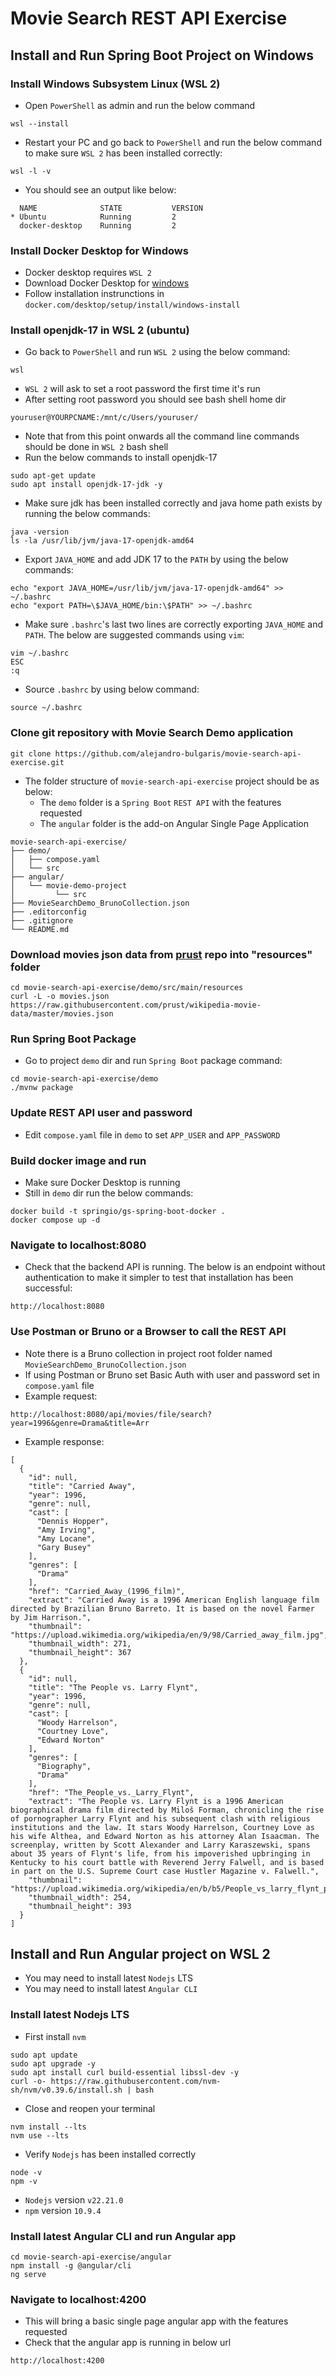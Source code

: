 # Movie Search REST API Exercise 

## Install and Run Spring Boot Project on Windows

### Install Windows Subsystem Linux (WSL 2)

- Open `PowerShell` as admin and run the below command
```
wsl --install
```
- Restart your PC and go back to `PowerShell` and run the below command to make sure `WSL 2` has been installed correctly:
```
wsl -l -v
```
- You should see an output like below:
```
  NAME              STATE           VERSION
* Ubuntu            Running         2
  docker-desktop    Running         2
```

### Install Docker Desktop for Windows

- Docker desktop requires `WSL 2`
- Download Docker Desktop for [windows](https://docs.docker.com/desktop/setup/install/windows-install/)
- Follow installation instrunctions in `docker.com/desktop/setup/install/windows-install`

### Install openjdk-17 in WSL 2 (ubuntu)

- Go back to `PowerShell` and run `WSL 2` using the below command:
```
wsl
```
- `WSL 2` will ask to set a root password the first time it's run
- After setting root password you should see bash shell home dir
```
youruser@YOURPCNAME:/mnt/c/Users/youruser/
```
- Note that from this point onwards all the command line commands should be done in `WSL 2` bash shell
- Run the below commands to install openjdk-17
``` 
sudo apt-get update
sudo apt install openjdk-17-jdk -y
```
- Make sure jdk has been installed correctly and java home path exists by running the below commands:
```
java -version
ls -la /usr/lib/jvm/java-17-openjdk-amd64
```
- Export `JAVA_HOME` and add JDK 17 to the `PATH` by using the below commands:
```
echo "export JAVA_HOME=/usr/lib/jvm/java-17-openjdk-amd64" >> ~/.bashrc
echo "export PATH=\$JAVA_HOME/bin:\$PATH" >> ~/.bashrc
```
- Make sure `.bashrc`'s last two lines are correctly exporting `JAVA_HOME` and `PATH`. The below are suggested commands using `vim`:
```
vim ~/.bashrc
ESC
:q
```
- Source `.bashrc` by using below command:
```
source ~/.bashrc
```

### Clone git repository with Movie Search Demo application
```
git clone https://github.com/alejandro-bulgaris/movie-search-api-exercise.git
```
- The folder structure of `movie-search-api-exercise` project should be as below:
  - The `demo` folder is a `Spring Boot` `REST API` with the features requested
  - The `angular` folder is the add-on Angular Single Page Application
```
movie-search-api-exercise/
├── demo/
│   ├── compose.yaml
│   └── src
├── angular/
│   └── movie-demo-project
│         └── src
├── MovieSearchDemo_BrunoCollection.json
├── .editorconfig
├── .gitignore
└── README.md
```

### Download movies json data from [prust](https://github.com/prust/wikipedia-movie-data) repo into "resources" folder
```
cd movie-search-api-exercise/demo/src/main/resources
curl -L -o movies.json https://raw.githubusercontent.com/prust/wikipedia-movie-data/master/movies.json
```

### Run Spring Boot Package
- Go to project `demo` dir and run `Spring Boot` package command:
```
cd movie-search-api-exercise/demo
./mvnw package
```

### Update REST API user and password
- Edit `compose.yaml` file in `demo` to set `APP_USER` and `APP_PASSWORD`

### Build docker image and run
- Make sure Docker Desktop is running
- Still in `demo` dir run the below commands:
```
docker build -t springio/gs-spring-boot-docker .
docker compose up -d
```

### Navigate to localhost:8080
- Check that the backend API is running. The below is an endpoint without authentication to make it simpler to test that installation has been successful:
```
http://localhost:8080
```

### Use Postman or Bruno or a Browser to call the REST API
- Note there is a Bruno collection in project root folder named `MovieSearchDemo_BrunoCollection.json`
- If using Postman or Bruno set Basic Auth with user and password set in `compose.yaml` file 
- Example request:
```
http://localhost:8080/api/movies/file/search?year=1996&genre=Drama&title=Arr
```
- Example response:
```
[
  {
    "id": null,
    "title": "Carried Away",
    "year": 1996,
    "genre": null,
    "cast": [
      "Dennis Hopper",
      "Amy Irving",
      "Amy Locane",
      "Gary Busey"
    ],
    "genres": [
      "Drama"
    ],
    "href": "Carried_Away_(1996_film)",
    "extract": "Carried Away is a 1996 American English language film directed by Brazilian Bruno Barreto. It is based on the novel Farmer by Jim Harrison.",
    "thumbnail": "https://upload.wikimedia.org/wikipedia/en/9/98/Carried_away_film.jpg",
    "thumbnail_width": 271,
    "thumbnail_height": 367
  },
  {
    "id": null,
    "title": "The People vs. Larry Flynt",
    "year": 1996,
    "genre": null,
    "cast": [
      "Woody Harrelson",
      "Courtney Love",
      "Edward Norton"
    ],
    "genres": [
      "Biography",
      "Drama"
    ],
    "href": "The_People_vs._Larry_Flynt",
    "extract": "The People vs. Larry Flynt is a 1996 American biographical drama film directed by Miloš Forman, chronicling the rise of pornographer Larry Flynt and his subsequent clash with religious institutions and the law. It stars Woody Harrelson, Courtney Love as his wife Althea, and Edward Norton as his attorney Alan Isaacman. The screenplay, written by Scott Alexander and Larry Karaszewski, spans about 35 years of Flynt's life, from his impoverished upbringing in Kentucky to his court battle with Reverend Jerry Falwell, and is based in part on the U.S. Supreme Court case Hustler Magazine v. Falwell.",
    "thumbnail": "https://upload.wikimedia.org/wikipedia/en/b/b5/People_vs_larry_flynt_poster.jpg",
    "thumbnail_width": 254,
    "thumbnail_height": 393
  }
]
```

## Install and Run Angular project on WSL 2
- You may need to install latest `Nodejs` LTS
- You may need to install latest `Angular CLI`

### Install latest Nodejs LTS
- First install `nvm`
```
sudo apt update
sudo apt upgrade -y
sudo apt install curl build-essential libssl-dev -y
curl -o- https://raw.githubusercontent.com/nvm-sh/nvm/v0.39.6/install.sh | bash
```
- Close and reopen your terminal
```
nvm install --lts
nvm use --lts
```
- Verify `Nodejs` has been installed correctly
```
node -v
npm -v
```
- `Nodejs` version `v22.21.0`
- `npm` version `10.9.4`

### Install latest Angular CLI and run Angular app
```
cd movie-search-api-exercise/angular
npm install -g @angular/cli
ng serve
```

### Navigate to localhost:4200
- This will bring a basic single page angular app with the features requested
- Check that the angular app is running in below url
```
http://localhost:4200
```

